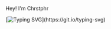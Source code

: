 Hey! I'm Chrstphr

[![Typing SVG](https://readme-typing-svg.demolab.com/?lines=Frontend+developer;)](https://git.io/typing-svg)
<!---
Chrstphr9/Chrstphr9 is a ✨ special ✨ repository because its `README.md` (this file) appears on your GitHub profile.
You can click the Preview link to take a look at your changes.
--->

